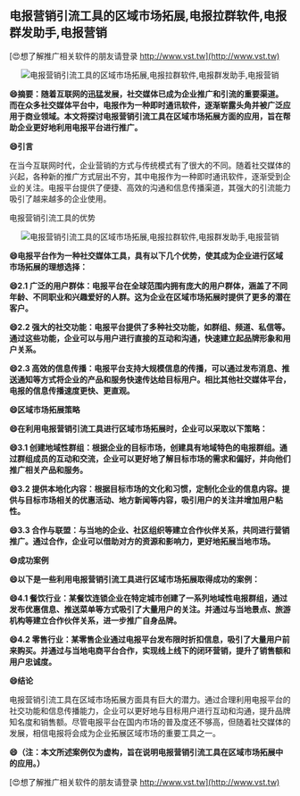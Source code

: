 ## **电报营销引流工具的区域市场拓展,电报拉群软件,电报群发助手,电报营销**

[😍想了解推广相关软件的朋友请登录 http://www.vst.tw](http://www.vst.tw)

 <center><img src="https://vst.tw/MP4/tuiguang/png/5.png" alt="电报营销引流工具的区域市场拓展,电报拉群软件,电报群发助手,电报营销"></center>

**😄摘要：随着互联网的迅猛发展，社交媒体已成为企业推广和引流的重要渠道。而在众多社交媒体平台中，电报作为一种即时通讯软件，逐渐崭露头角并被广泛应用于商业领域。本文将探讨电报营销引流工具在区域市场拓展方面的应用，旨在帮助企业更好地利用电报平台进行推广。**

**😄引言**

在当今互联网时代，企业营销的方式与传统模式有了很大的不同。随着社交媒体的兴起，各种新的推广方式层出不穷，其中电报作为一种即时通讯软件，逐渐受到企业的关注。电报平台提供了便捷、高效的沟通和信息传播渠道，其强大的引流能力吸引了越来越多的企业使用。

电报营销引流工具的优势

 <center><img src="https://vst.tw/MP4/tuiguang/png/6.png" alt="电报营销引流工具的区域市场拓展,电报拉群软件,电报群发助手,电报营销"></center>

**😄电报平台作为一种社交媒体工具，具有以下几个优势，使其成为企业进行区域市场拓展的理想选择：**

**😄2.1 广泛的用户群体：电报平台在全球范围内拥有庞大的用户群体，涵盖了不同年龄、不同职业和兴趣爱好的人群。这为企业在区域市场拓展时提供了更多的潜在客户。**

**😄2.2 强大的社交功能：电报平台提供了多种社交功能，如群组、频道、私信等。通过这些功能，企业可以与用户进行直接的互动和沟通，快速建立起品牌形象和用户关系。**

**😄2.3 高效的信息传播：电报平台支持大规模信息的传播，可以通过发布消息、推送通知等方式将企业的产品和服务快速传达给目标用户。相比其他社交媒体平台，电报的信息传播速度更快、更直观。**

**😄区域市场拓展策略**

**😄在利用电报营销引流工具进行区域市场拓展时，企业可以采取以下策略：**

**😄3.1 创建地域性群组：根据企业的目标市场，创建具有地域特色的电报群组。通过群组成员的互动和交流，企业可以更好地了解目标市场的需求和偏好，并向他们推广相关产品和服务。**

**😄3.2 提供本地化内容：根据目标市场的文化和习惯，定制化企业的信息内容。提供与目标市场相关的优惠活动、地方新闻等内容，吸引用户的关注并增加用户粘性。**

**😄3.3 合作与联盟：与当地的企业、社区组织等建立合作伙伴关系，共同进行营销推广。通过合作，企业可以借助对方的资源和影响力，更好地拓展当地市场。**

**😄成功案例**

**😄以下是一些利用电报营销引流工具进行区域市场拓展取得成功的案例：**

**😄4.1 餐饮行业：某餐饮连锁企业在特定城市创建了一系列地域性电报群组，通过发布优惠信息、推送菜单等方式吸引了大量用户的关注。并通过与当地景点、旅游机构等建立合作伙伴关系，进一步推广自身品牌。**

**😄4.2 零售行业：某零售企业通过电报平台发布限时折扣信息，吸引了大量用户前来购买。并通过与当地电商平台合作，实现线上线下的闭环营销，提升了销售额和用户忠诚度。**

**😄结论**

电报营销引流工具在区域市场拓展方面具有巨大的潜力。通过合理利用电报平台的社交功能和信息传播能力，企业可以更好地与目标用户进行互动和沟通，提升品牌知名度和销售额。尽管电报平台在国内市场的普及度还不够高，但随着社交媒体的发展，相信电报将会成为企业拓展区域市场的重要工具之一。

**😄（注：本文所述案例仅为虚构，旨在说明电报营销引流工具在区域市场拓展中的应用。）**

[😍想了解推广相关软件的朋友请登录 http://www.vst.tw](http://www.vst.tw)



